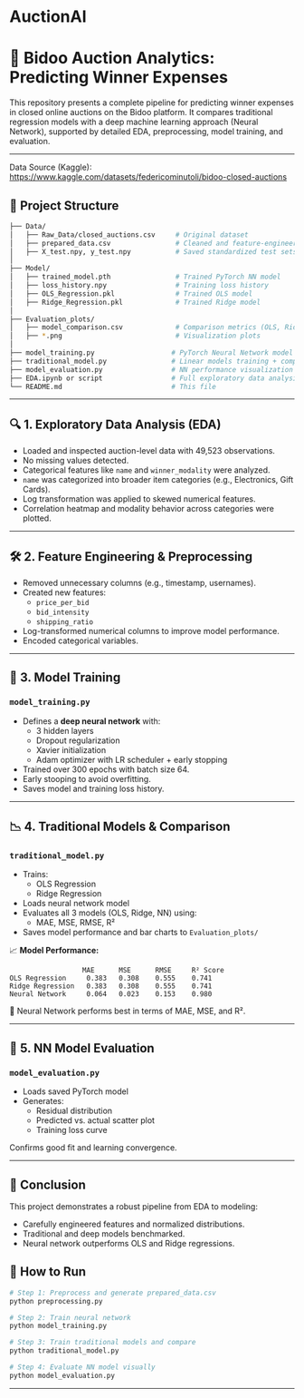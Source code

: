 # AuctionAI
# 🧠 Bidoo Auction Analytics: Predicting Winner Expenses

This repository presents a complete pipeline for predicting winner expenses in closed online auctions on the Bidoo platform. It compares traditional regression models with a deep machine learning approach (Neural Network), supported by detailed EDA, preprocessing, model training, and evaluation.

---
Data Source (Kaggle): https://www.kaggle.com/datasets/federicominutoli/bidoo-closed-auctions 

## 📁 Project Structure

```bash
├── Data/
│   ├── Raw_Data/closed_auctions.csv     # Original dataset
│   ├── prepared_data.csv                # Cleaned and feature-engineered dataset
│   ├── X_test.npy, y_test.npy           # Saved standardized test sets
│
├── Model/
│   ├── trained_model.pth                # Trained PyTorch NN model
│   ├── loss_history.npy                 # Training loss history
│   ├── OLS_Regression.pkl               # Trained OLS model
│   ├── Ridge_Regression.pkl             # Trained Ridge model
│
├── Evaluation_plots/
│   ├── model_comparison.csv             # Comparison metrics (OLS, Ridge, NN)
│   ├── *.png                            # Visualization plots
│
├── model_training.py                   # PyTorch Neural Network model
├── traditional_model.py                # Linear models training + comparison
├── model_evaluation.py                 # NN performance visualization
├── EDA.ipynb or script                 # Full exploratory data analysis
└── README.md                           # This file
```

---

## 🔍 1. Exploratory Data Analysis (EDA)

- Loaded and inspected auction-level data with 49,523 observations.
- No missing values detected.
- Categorical features like `name` and `winner_modality` were analyzed.
- `name` was categorized into broader item categories (e.g., Electronics, Gift Cards).
- Log transformation was applied to skewed numerical features.
- Correlation heatmap and modality behavior across categories were plotted.

---

## 🛠️ 2. Feature Engineering & Preprocessing

- Removed unnecessary columns (e.g., timestamp, usernames).
- Created new features:
  - `price_per_bid`
  - `bid_intensity`
  - `shipping_ratio`
- Log-transformed numerical columns to improve model performance.
- Encoded categorical variables.

---

## 🤖 3. Model Training

###  `model_training.py`

- Defines a **deep neural network** with:
  - 3 hidden layers
  - Dropout regularization
  - Xavier initialization
  - Adam optimizer with LR scheduler + early stopping
- Trained over 300 epochs with batch size 64.
- Early stooping to avoid overfitting.
- Saves model and training loss history.

---

## 📉 4. Traditional Models & Comparison

###  `traditional_model.py`

- Trains:
  - OLS Regression
  - Ridge Regression
- Loads neural network model
- Evaluates all 3 models (OLS, Ridge, NN) using:
  - MAE, MSE, RMSE, R²
- Saves model performance and bar charts to `Evaluation_plots/`

📈 **Model Performance:**

```
                  MAE      MSE      RMSE     R² Score
OLS Regression     0.383   0.308    0.555    0.741
Ridge Regression   0.383   0.308    0.555    0.741
Neural Network     0.064   0.023    0.153    0.980
```

📌 Neural Network performs best in terms of MAE, MSE, and R².

---

## 🧪 5. NN Model Evaluation

###  `model_evaluation.py`

- Loads saved PyTorch model
- Generates:
  - Residual distribution
  - Predicted vs. actual scatter plot
  - Training loss curve

Confirms good fit and learning convergence.

---

## 📌 Conclusion

This project demonstrates a robust pipeline from EDA to modeling:

- Carefully engineered features and normalized distributions.
- Traditional and deep models benchmarked.
- Neural network outperforms OLS and Ridge regressions.

## 🚀 How to Run

```bash
# Step 1: Preprocess and generate prepared_data.csv
python preprocessing.py

# Step 2: Train neural network
python model_training.py

# Step 3: Train traditional models and compare
python traditional_model.py

# Step 4: Evaluate NN model visually
python model_evaluation.py
```

---

